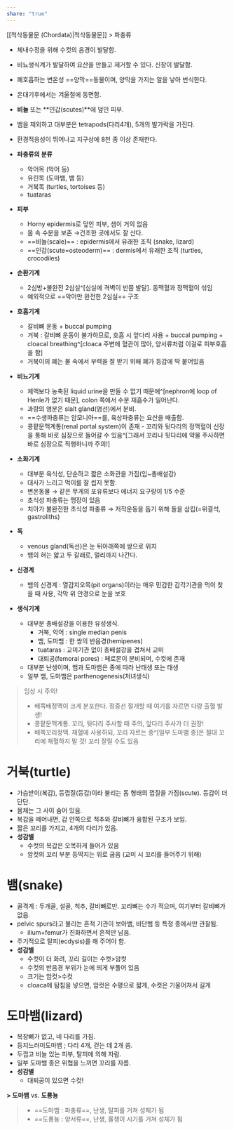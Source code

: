 ```yaml
---
share: "true"
---
```

[[척삭동물문 (Chordata)|척삭동물문]] > 파충류

- 체내수정을 위해 수컷의 음경이 발달함.
- 비뇨생식계가 발달하여 요산을 만들고 제거할 수 있다. 신장이 발달함.

- 폐호흡하는 변온성 ==양막==동물이며, 양막을 가지는 알을 낳아 번식한다.
- 온대기후에서는 겨울철에 동면함.
- **비늘** 또는 **인갑(scutes)**에 덮인 피부.
- 뱀을 제외하고 대부분은 tetrapods(다리4개), 5개의 발가락을 가진다.
- 환경적응성이 뛰어나고 지구상에 8천 종 이상 존재한다.

- **파충류의 분류**
	- 악어목 (악어 등)
	- 유린목 (도마뱀, 뱀 등)
	- 거북목 (turtles, tortoises 등)
	- tuataras

- **피부**
	- Horny epidermis로 덮인 피부, 샘이 거의 없음
	- 몸 속 수분을 보존 →건조한 곳에서도 잘 산다.
	- ==비늘(scale)== : epidermis에서 유래한 조직 (snake, lizard)
	- ==인갑(scute=osteoderm)== : dermis에서 유래한 조직 (turtles, crocodiles)
- **순환기계**
	- 2심방+불완전 2심실^[심실에 격벽이 반쯤 발달]. 동맥혈과 정맥혈이 섞임
	- 예외적으로 ==악어만 완전한 2심실== 구조
- **호흡기계**
	- 갈비뼈 운동 + buccal pumping
	- 거북 : 갈비뼈 운동이 불가하므로, 호흡 시 앞다리 사용 + buccal pumping + cloacal breathing^[cloaca 주변에 혈관이 많아, 양서류처럼 이걸로 피부호흡을 함]
	- 거북이의 폐는 물 속에서 부력을 잘 받기 위해 폐가 등갑에 딱 붙어있음
- **비뇨기계**
	- 체액보다 농축된 liquid urine을 만들 수 없기 때문에^[nephron에 loop of Henle가 없기 때문], colon 쪽에서 수분 재흡수가 일어난다.
	- 과량의 염분은 slalt gland(염선)에서 분비.
	- ==수생파충류는 암모니아==를, 육상파충류는 요산을 배출함.
	- 콩팥문맥계통(renal portal system)이 존재 - 꼬리와 뒷다리의 정맥혈이 신장을 통해 바로 심장으로 들어갈 수 있음^[그래서 꼬리나 뒷다리에 약물 주사하면 바로 심장으로 직행하니까 주의!]
- **소화기계**
	- 대부분 육식성, 단순하고 짧은 소화관을 가짐(입~총배설강)
	- 대사가 느리고 먹이를 잘 씹지 못함.
	- 변온동물 → 같은 무게의 포유류보다 에너지 요구량이 1/5 수준
	- 초식성 파충류는 맹장이 있음
	- 치아가 불완전한 초식성 파충류 → 저작운동을 돕기 위해 돌을 삼킴(=위결석, gastroliths)
- **독**
	- venous gland(독선)은 눈 뒤아래쪽에 쌍으로 위치
	- 뱀의 혀는 얇고 두 갈래로, 멀리까지 나간다.
- **신경계**
	- 뱀의 신경계 : 열감지오목(pit organs)이라는 매우 민감한 감각기관을 먹이 찾을 때 사용, 각막 위 안경으로 눈을 보호
- **생식기계**
	- 대부분 총배설강을 이용한 유성생식.
		- 거북, 악어 : single median penis
		- 뱀, 도마뱀 : 한 쌍의 반음경(hemipenes)
		- tuataras : 교미기관 없이 총배설강을 겹쳐서 교미
		- 대퇴공(femoral pores) : 페로몬이 분비되며, 수컷에 존재
	- 대부분 난생이며, 뱀과 도마뱀은 종에 따라 난태생 또는 태생
	- 일부 뱀, 도마뱀은 parthenogenesis(처녀생식)

> 임상 시 주의!
> 	- 배쪽배정맥이 크게 분포한다. 정중선 절개할 때 여기를 자르면 다량 출혈 발생!
> 	- 콩팥문맥계통. 꼬리, 뒷다리 주사할 때 주의, 앞다리 주사가 더 권장!
> 	- 배쪽꼬리정맥. 채혈에 사용하되, 꼬리 자르는 종^[일부 도마뱀 종]은 절대 꼬리에 채혈하지 말 것! 꼬리 잘릴 수도 있음

# 거북(turtle)

- 가슴받이(복갑), 등껍질(등갑)이라 불리는 돔 형태의 껍질을 가짐(scute). 등갑이 더 단단.
- 몸체는 그 사이 숨어 있음.
- 복갑을 떼어내면, 갑 안쪽으로 척추와 갈비뼈가 융합된 구조가 보임.
- 짧은 꼬리를 가지고, 4개의 다리가 있음.
- **성감별**
	- 수컷의 복갑은 오목하게 들어가 있음
	- 암컷의 꼬리 부분 등딱지는 위로 굽음 (교미 시 꼬리를 들어주기 위해)

# 뱀(snake)

- 골격계 : 두개골, 설골, 척추, 갈비뼈로만. 꼬리뼈는 수가 적으며, 여기부터 갈비뼈가 없음.
- pelvic spurs라고 불리는 흔적 기관이 보아뱀, 비단뱀 등 특정 종에서만 관찰됨.
	- ilium+femur가 진화하면서 흔적만 남음.
- 주기적으로 탈피(ecdysis)를 해 주어야 함.
- **성감별**
	- 수컷이 더 화려, 꼬리 길이는 수컷>암컷
	- 수컷의 반음경 부위가 눈에 띄게 부풀어 있음
	- 크기는 암컷>수컷
	- cloaca에 탐침을 넣으면, 암컷은 수평으로 짧게, 수컷은 기울어져서 길게

# 도마뱀(lizard)

- 복장뼈가 없고, 네 다리를 가짐.
- 등지느러미도마뱀 ; 다리 4개, 걷는 데 2개 씀.
- 두껍고 비늘 있는 피부, 탈피에 의해 자람.
- 일부 도마뱀 종은 위협을 느끼면 꼬리를 자름.
- **성감별**
	- 대퇴공이 있으면 수컷!

**> 도마뱀** vs. **도룡뇽**

> - ==도마뱀 : 파충류==, 난생, 탈피를 거쳐 성체가 됨
> - ==도룡뇽 : 양서류==, 난생, 올챙이 시기를 거쳐 성체가 됨